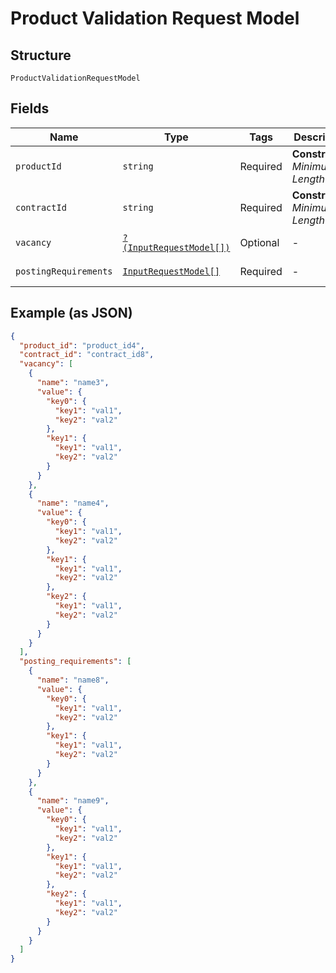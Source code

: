 
# Product Validation Request Model

## Structure

`ProductValidationRequestModel`

## Fields

| Name | Type | Tags | Description | Getter | Setter |
|  --- | --- | --- | --- | --- | --- |
| `productId` | `string` | Required | **Constraints**: *Minimum Length*: `1` | getProductId(): string | setProductId(string productId): void |
| `contractId` | `string` | Required | **Constraints**: *Minimum Length*: `1` | getContractId(): string | setContractId(string contractId): void |
| `vacancy` | [`?(InputRequestModel[])`](../../doc/models/input-request-model.md) | Optional | - | getVacancy(): ?array | setVacancy(?array vacancy): void |
| `postingRequirements` | [`InputRequestModel[]`](../../doc/models/input-request-model.md) | Required | - | getPostingRequirements(): array | setPostingRequirements(array postingRequirements): void |

## Example (as JSON)

```json
{
  "product_id": "product_id4",
  "contract_id": "contract_id8",
  "vacancy": [
    {
      "name": "name3",
      "value": {
        "key0": {
          "key1": "val1",
          "key2": "val2"
        },
        "key1": {
          "key1": "val1",
          "key2": "val2"
        }
      }
    },
    {
      "name": "name4",
      "value": {
        "key0": {
          "key1": "val1",
          "key2": "val2"
        },
        "key1": {
          "key1": "val1",
          "key2": "val2"
        },
        "key2": {
          "key1": "val1",
          "key2": "val2"
        }
      }
    }
  ],
  "posting_requirements": [
    {
      "name": "name8",
      "value": {
        "key0": {
          "key1": "val1",
          "key2": "val2"
        },
        "key1": {
          "key1": "val1",
          "key2": "val2"
        }
      }
    },
    {
      "name": "name9",
      "value": {
        "key0": {
          "key1": "val1",
          "key2": "val2"
        },
        "key1": {
          "key1": "val1",
          "key2": "val2"
        },
        "key2": {
          "key1": "val1",
          "key2": "val2"
        }
      }
    }
  ]
}
```

